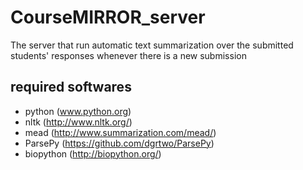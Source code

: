 # CourseMIRROR_server
The server that run automatic text summarization over the submitted students' responses whenever there is a new submission

## required softwares
* python (www.python.org)
* nltk (http://www.nltk.org/)
* mead (http://www.summarization.com/mead/)
* ParsePy (https://github.com/dgrtwo/ParsePy)
* biopython (http://biopython.org/)
